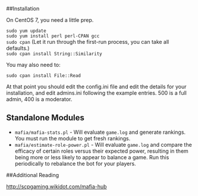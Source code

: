 ##Installation

On CentOS 7, you need a little prep.

`sudo yum update`  
`sudo yum install perl perl-CPAN gcc`  
`sudo cpan` (Let it run through the first-run process, you can take all defaults.)  
`sudo cpan install String::Similarity`  

You may also need to:

`sudo cpan install File::Read`

At that point you should edit the config.ini file and edit the details for your installation, and edit admins.ini following the example entries. 500 is a full admin, 400 is a moderator.

## Standalone Modules

* `mafia/mafia-stats.pl` - Will evaluate `game.log` and generate rankings. You must run the module to get fresh rankings.
* `mafia/estimate-role-power.pl` - Will evaluate `game.log` and compare the efficacy of certain roles versus their expected power, resulting in them being more or less likely to appear to balance a game. Run this periodically to rebalance the bot for your players.

##Additional Reading

http://scpgaming.wikidot.com/mafia-hub